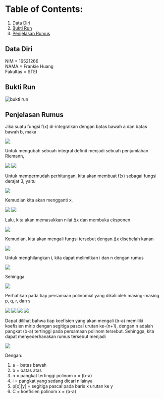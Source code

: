 # Table of Contents:
1. [Data Diri](#data-diri)
2. [Bukti Run](#bukti-run)
3. [Penjelasan Rumus](#penjelasan-rumus)

## Data Diri
NIM      = 16521266  
NAMA     = Frankie Huang  
Fakultas = STEI

## Bukti Run
![bukti run](https://raw.githubusercontent.com/frankiehuangg/Misi-2-Programming--SEKURO-2022/main/16521266_Frankie%20Huang/01.png)


## Penjelasan Rumus
Jika suatu fungsi f(x) di-integralkan dengan batas bawah a dan batas bawah b, maka

<img src = "https://latex.codecogs.com/png.latex?%5Cdpi%7B200%7D%20%5Cbg_black%20%5Cint_%7Ba%7D%5E%7Bb%7D%20f%28x%29%20%5C%2Cdx">

Untuk mengubah sebuah integral definit menjadi sebuah penjumlahan Riemann,

<img src = "https://latex.codecogs.com/png.latex?%5Cdpi%7B200%7D%20%5Cbg_black%20%5CDelta%20x%20%3D%20%5Cfrac%7Bb-a%7D%7Bn%7D">

<img src = "https://latex.codecogs.com/png.latex?%5Cdpi%7B200%7D%20%5Cbg_black%20x_i%20%3D%20a%20&plus;%20i%5CDelta%20x">

Untuk mempermudah perhitungan, kita akan membuat f(x) sebagai fungsi derajat 3, yaitu

<img src = "https://latex.codecogs.com/png.latex?%5Cdpi%7B200%7D%20%5Cbg_black%20f%28x%29%20%3D%20px%5E3&plus;qx%5E2&plus;rx&plus;s">

Kemudian kita akan mengganti x,

<img src = "https://latex.codecogs.com/png.latex?%5Cdpi%7B200%7D%20%5Cbg_black%20%5Cint_%7Ba%7D%5E%7Bb%7D%20f%28x%29%20%5C%2Cdx%20%3D%20%5Clim_%7Bn%5Cto%5Cinfty%7D%20%5Csum_%7Bi%3D1%7D%5E%7Bn%7D%20f%28x%29%20%5CDelta%20x">

<img src = "https://latex.codecogs.com/png.latex?%5Cdpi%7B200%7D%20%5Cbg_black%20%5Cint_%7Ba%7D%5E%7Bb%7D%20px%5E3&plus;qx%5E2&plus;rx&plus;s%20%5C%2Cdx%20%3D%20%5Clim_%7Bn%5Cto%5Cinfty%7D%20%5Csum_%7Bi%3D1%7D%5E%7Bn%7D%20%28%29p%28a&plus;%5Cfrac%7Bi%5CDelta%20x%7D%7Bn%7D%29%5E3%20&plus;%20q%28a&plus;%5Cfrac%7Bi%5CDelta%20x%7D%7Bn%7D%29%5E2%20&plus;%20r%28a&plus;%5Cfrac%7Bi%5CDelta%20x%7D%7Bn%7D%29%20&plus;%20s%29%20%28%5Cfrac%7Bb-a%7D%7Bn%7D%29">

Lalu, kita akan memasukkan nilai Δx dan membuka eksponen

<img src = "https://latex.codecogs.com/png.latex?%5Cdpi%7B150%7D%20%5Cbg_black%20%5Csmall%20%5Clim_%7Bn%5Cto%5Cinfty%7D%20%5Csum%5E%7Bn%7D_%7Bi%3D1%7D%20%28p%28%5Cfrac%7B%28b-a%29i%7D%7Bn%7D%29%5E3%20&plus;%203a%28%5Cfrac%7B%28b-a%29i%7D%7Bn%7D%29%5E2&plus;3a%5E2%28%5Cfrac%7B%28b-a%29i%7D%7Bn%7D%29&plus;a%5E3%29&plus;q%28%28%5Cfrac%7B%28b-a%29i%7D%7Bn%7D%29%5E2%20&plus;%202a%5Cfrac%7B%28b-a%29i%7D%7Bn%7D%29&plus;a%5E2%29&plus;r%28a&plus;%28%5Cfrac%7B%28b-a%29i%7D%7Bn%7D%29%29&plus;s%29%28%5Cfrac%7Bb-a%7D%7Bn%7D%29">

Kemudian, kita akan mengali fungsi tersebut dengan Δx disebelah kanan

<img src = "https://latex.codecogs.com/png.latex?%5Cdpi%7B150%7D%20%5Cbg_black%20%5Csmall%20%5Clim_%7Bn%5Cto%5Cinfty%7D%20%5Csum_%7Bi%3D1%7D%5E%7B%5Cinfty%7D%20p%28%28b-a%29%5E4%5Cfrac%7Bi%5E3%7D%7Bn%5E4%7D%20&plus;%203a%28b-a%29%5E3%5Cfrac%7Bi%5E2%7D%7Bn%5E3%7D%20&plus;%203a%5E2%28b-a%29%5E2%5Cfrac%7Bi%7D%7Bn%5E2%7D%20&plus;%20a%5E3%28b-a%29%5Cfrac%7B1%7D%7Bn%7D%29&plus;%20q%28%28b-a%29%5E3%5Cfrac%7Bi%5E2%7D%7Bn%5E3%7D%20&plus;%202a%28b-a%29%5E2%5Cfrac%7Bi%7D%7Bn%5E2%7D%20&plus;%20a%5E2%28b-a%29%5Cfrac%7B1%7D%7Bn%7D%29&plus;%20r%28%28b-a%29%5E2%5Cfrac%7Bi%7D%7Bn%5E2%7D%20&plus;%20a%28b-a%29%5Cfrac%7B1%7D%7Bn%7D%29&plus;%20s%28b-a%29%5Cfrac%7B1%7D%7Bn%7D%29">

Untuk menghilangkan i, kita dapat melimitkan i dan n dengan rumus

<img src = "https://latex.codecogs.com/png.latex?%5Cdpi%7B200%7D%20%5Cbg_black%20%5Clim_%7Bn%5Cto%5Cinfty%7D%20%5Csum_%7Bi%3D1%7D%5E%7B%5Cinfty%7D%20%5Cfrac%7Bi%5Ej%7D%7Bn%5E%7B%28j&plus;1%29%7D%7D%20%3D%20%5Cfrac%7B1%7D%7Bj&plus;1%7D">

Sehingga

<img src = "https://latex.codecogs.com/png.latex?%5Cdpi%7B150%7D%20%5Cbg_black%20%5Csmall%20%5Cint_%7Ba%7D%5E%7Bb%7Df%28x%29%20%3D%20p%28%5Cfrac%7B1%7D%7B4%7D%28b-a%29%5E4%20&plus;%20%5Cfrac%7B3a%7D%7B3%7D%28b-a%29%5E3%20&plus;%20%5Cfrac%7B3a%5E2%7D%7B2%7D%28b-a%29%5E2%20&plus;%20a%5E3%28b-a%29%29&plus;%20q%28%5Cfrac%7B1%7D%7B3%7D%28b-a%29%5E3%20&plus;%20%5Cfrac%7B2a%7D%7B2%7D%28b-a%29%5E2%20&plus;%20a%5E2%28b-a%29%29&plus;%20r%28%5Cfrac%7B1%7D%7B2%7D%28b-a%29%5E2%20&plus;%20a%28b-a%29%29&plus;%20s%28b-a%29%29">

Perhatikan pada tiap persamaan polinomial yang dikali oleh masing-masing p, q, r, dan s

<img src = "https://latex.codecogs.com/png.latex?%5Cdpi%7B200%7D%20%5Cbg_black%20p%28%5Cfrac%7B1%7D%7B4%7D%28b-a%29%5E4%20&plus;%20%5Cfrac%7B3a%7D%7B3%7D%28b-a%29%5E3%20&plus;%20%5Cfrac%7B3a%5E2%7D%7B2%7D%28b-a%29%5E2%20&plus;%20a%5E3%28b-a%29%29">
<img src = "https://latex.codecogs.com/png.latex?%5Cdpi%7B200%7D%20%5Cbg_black%20q%28%5Cfrac%7B1%7D%7B3%7D%28b-a%29%5E3%20&plus;%20%5Cfrac%7B2a%7D%7B2%7D%28b-a%29%5E2%20&plus;%20a%5E2%28b-a%29%29">
<img src = "https://latex.codecogs.com/png.latex?%5Cdpi%7B200%7D%20%5Cbg_black%20r%28%5Cfrac%7B1%7D%7B2%7D%28b-a%29%5E2%20&plus;%20a%28b-a%29%29">
<img src = "https://latex.codecogs.com/png.latex?%5Cdpi%7B200%7D%20%5Cbg_black%20s%28%28b-a%29%29">

Dapat dilihat bahwa tiap koefisien yang akan mengali (b-a) memiliki koefisien mirip dengan segitiga pascal urutan ke-(n+1), dengan n adalah pangkat (b-a) tertinggi pada persamaan polinom tersebut. Sehingga, kita dapat menyederhanakan rumus tersebut menjadi

<img src = "https://latex.codecogs.com/png.latex?%5Cdpi%7B200%7D%20%5Cbg_black%20%5Cfrac%7Ba%5E%7B%28n-1%29%7D%20%5Ccdot%20p%5Bn%5D%5Bi%5D%20%5Ccdot%20C%20%5Ccdot%20%28b-a%29%5E%7B%28i&plus;1%29%7D%7D%7Bi&plus;1%7D">

Dengan:
1. a = batas bawah
2. b = batas atas
3. n = pangkat tertinggi polinom x = (b-a)
4. i = pangkat yang sedang dicari nilainya
5. p[x][y] = segitiga pascal pada baris x urutan ke y
6. C = koefisien polinom x = (b-a)
